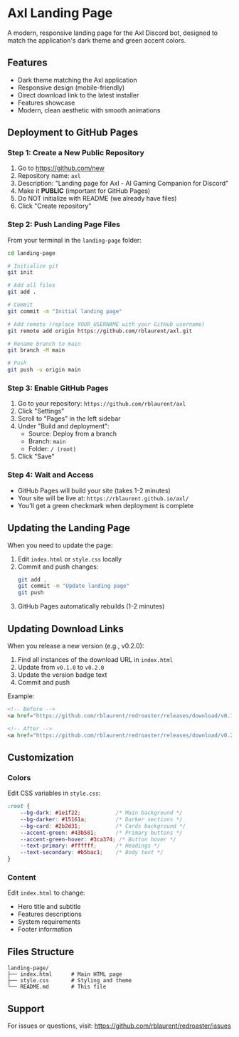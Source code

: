 # Axl Landing Page

A modern, responsive landing page for the Axl Discord bot, designed to match the application's dark theme and green accent colors.

## Features

- Dark theme matching the Axl application
- Responsive design (mobile-friendly)
- Direct download link to the latest installer
- Features showcase
- Modern, clean aesthetic with smooth animations

## Deployment to GitHub Pages

### Step 1: Create a New Public Repository

1. Go to https://github.com/new
2. Repository name: `axl`
3. Description: "Landing page for Axl - AI Gaming Companion for Discord"
4. Make it **PUBLIC** (important for GitHub Pages)
5. Do NOT initialize with README (we already have files)
6. Click "Create repository"

### Step 2: Push Landing Page Files

From your terminal in the `landing-page` folder:

```bash
cd landing-page

# Initialize git
git init

# Add all files
git add .

# Commit
git commit -m "Initial landing page"

# Add remote (replace YOUR_USERNAME with your GitHub username)
git remote add origin https://github.com/rblaurent/axl.git

# Rename branch to main
git branch -M main

# Push
git push -u origin main
```

### Step 3: Enable GitHub Pages

1. Go to your repository: `https://github.com/rblaurent/axl`
2. Click "Settings"
3. Scroll to "Pages" in the left sidebar
4. Under "Build and deployment":
   - Source: Deploy from a branch
   - Branch: `main`
   - Folder: `/ (root)`
5. Click "Save"

### Step 4: Wait and Access

- GitHub Pages will build your site (takes 1-2 minutes)
- Your site will be live at: `https://rblaurent.github.io/axl/`
- You'll get a green checkmark when deployment is complete

## Updating the Landing Page

When you need to update the page:

1. Edit `index.html` or `style.css` locally
2. Commit and push changes:
   ```bash
   git add .
   git commit -m "Update landing page"
   git push
   ```
3. GitHub Pages automatically rebuilds (1-2 minutes)

## Updating Download Links

When you release a new version (e.g., v0.2.0):

1. Find all instances of the download URL in `index.html`
2. Update from `v0.1.0` to `v0.2.0`
3. Update the version badge text
4. Commit and push

Example:
```html
<!-- Before -->
<a href="https://github.com/rblaurent/redroaster/releases/download/v0.1.0/AxlSetup.exe">

<!-- After -->
<a href="https://github.com/rblaurent/redroaster/releases/download/v0.2.0/AxlSetup.exe">
```

## Customization

### Colors

Edit CSS variables in `style.css`:

```css
:root {
    --bg-dark: #1e1f22;           /* Main background */
    --bg-darker: #15161a;         /* Darker sections */
    --bg-card: #2b2d31;           /* Cards background */
    --accent-green: #43b581;      /* Primary buttons */
    --accent-green-hover: #3ca374; /* Button hover */
    --text-primary: #ffffff;      /* Headings */
    --text-secondary: #b5bac1;    /* Body text */
}
```

### Content

Edit `index.html` to change:
- Hero title and subtitle
- Features descriptions
- System requirements
- Footer information

## Files Structure

```
landing-page/
├── index.html      # Main HTML page
├── style.css       # Styling and theme
└── README.md       # This file
```

## Support

For issues or questions, visit: https://github.com/rblaurent/redroaster/issues
